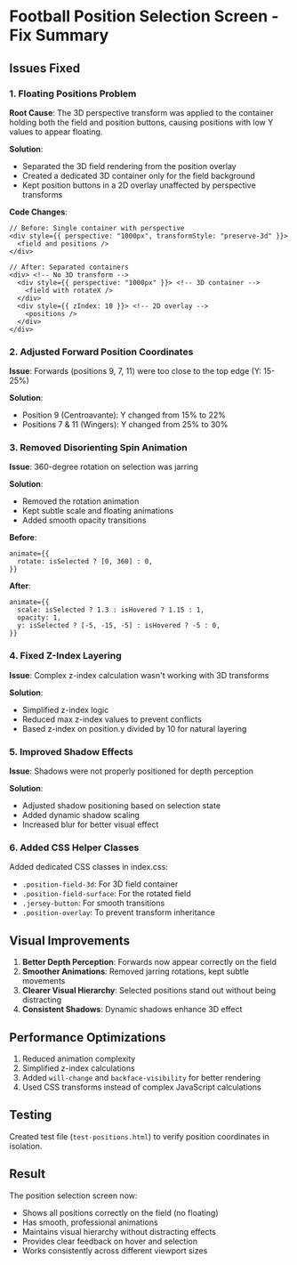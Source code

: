 # Football Position Selection Screen - Fix Summary

## Issues Fixed

### 1. **Floating Positions Problem**
**Root Cause**: The 3D perspective transform was applied to the container holding both the field and position buttons, causing positions with low Y values to appear floating.

**Solution**:
- Separated the 3D field rendering from the position overlay
- Created a dedicated 3D container only for the field background
- Kept position buttons in a 2D overlay unaffected by perspective transforms

**Code Changes**:
```tsx
// Before: Single container with perspective
<div style={{ perspective: "1000px", transformStyle: "preserve-3d" }}>
  <field and positions />
</div>

// After: Separated containers
<div> <!-- No 3D transform -->
  <div style={{ perspective: "1000px" }}> <!-- 3D container -->
    <field with rotateX />
  </div>
  <div style={{ zIndex: 10 }}> <!-- 2D overlay -->
    <positions />
  </div>
</div>
```

### 2. **Adjusted Forward Position Coordinates**
**Issue**: Forwards (positions 9, 7, 11) were too close to the top edge (Y: 15-25%)

**Solution**: 
- Position 9 (Centroavante): Y changed from 15% to 22%
- Positions 7 & 11 (Wingers): Y changed from 25% to 30%

### 3. **Removed Disorienting Spin Animation**
**Issue**: 360-degree rotation on selection was jarring

**Solution**:
- Removed the rotation animation
- Kept subtle scale and floating animations
- Added smooth opacity transitions

**Before**:
```tsx
animate={{
  rotate: isSelected ? [0, 360] : 0,
}}
```

**After**:
```tsx
animate={{
  scale: isSelected ? 1.3 : isHovered ? 1.15 : 1,
  opacity: 1,
  y: isSelected ? [-5, -15, -5] : isHovered ? -5 : 0,
}}
```

### 4. **Fixed Z-Index Layering**
**Issue**: Complex z-index calculation wasn't working with 3D transforms

**Solution**:
- Simplified z-index logic
- Reduced max z-index values to prevent conflicts
- Based z-index on position.y divided by 10 for natural layering

### 5. **Improved Shadow Effects**
**Issue**: Shadows were not properly positioned for depth perception

**Solution**:
- Adjusted shadow positioning based on selection state
- Added dynamic shadow scaling
- Increased blur for better visual effect

### 6. **Added CSS Helper Classes**
Added dedicated CSS classes in index.css:
- `.position-field-3d`: For 3D field container
- `.position-field-surface`: For the rotated field
- `.jersey-button`: For smooth transitions
- `.position-overlay`: To prevent transform inheritance

## Visual Improvements

1. **Better Depth Perception**: Forwards now appear correctly on the field
2. **Smoother Animations**: Removed jarring rotations, kept subtle movements
3. **Clearer Visual Hierarchy**: Selected positions stand out without being distracting
4. **Consistent Shadows**: Dynamic shadows enhance 3D effect

## Performance Optimizations

1. Reduced animation complexity
2. Simplified z-index calculations
3. Added `will-change` and `backface-visibility` for better rendering
4. Used CSS transforms instead of complex JavaScript calculations

## Testing

Created test file (`test-positions.html`) to verify position coordinates in isolation.

## Result

The position selection screen now:
- Shows all positions correctly on the field (no floating)
- Has smooth, professional animations
- Maintains visual hierarchy without distracting effects
- Provides clear feedback on hover and selection
- Works consistently across different viewport sizes